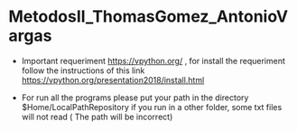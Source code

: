 # MetodosII_ThomasGomez_AntonioVargas

* Important requeriment https://vpython.org/ , for install the requeriment follow the instructions of this link https://vpython.org/presentation2018/install.html

* For run all the programs please put your path in the directory $Home/LocalPathRepository if you run in a other folder, some txt files will not read ( The path will be incorrect)